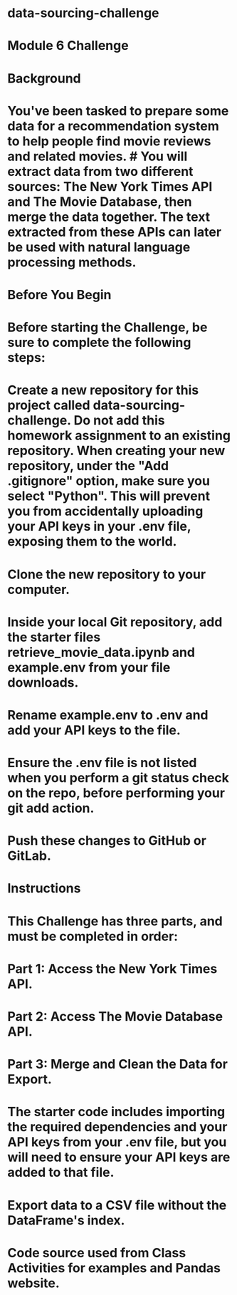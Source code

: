 # data-sourcing-challenge
# Module 6 Challenge
# Background
# You've been tasked to prepare some data for a recommendation system to help people find movie reviews and related movies. # You will extract data from two different sources: The New York Times API and The Movie Database, then merge the data together. The text extracted from these APIs can later be used with natural language processing methods.
# Before You Begin
# Before starting the Challenge, be sure to complete the following steps:

# Create a new repository for this project called data-sourcing-challenge. Do not add this homework assignment to an existing repository. When creating your new repository, under the "Add .gitignore" option, make sure you select "Python". This will prevent you from accidentally uploading your API keys in your .env file, exposing them to the world.

# Clone the new repository to your computer.

# Inside your local Git repository, add the starter files retrieve_movie_data.ipynb and example.env from your file downloads.

# Rename example.env to .env and add your API keys to the file.

# Ensure the .env file is not listed when you perform a git status check on the repo, before performing your git add action.

# Push these changes to GitHub or GitLab.
# Instructions
# This Challenge has three parts, and must be completed in order:

# Part 1: Access the New York Times API.

# Part 2: Access The Movie Database API.

# Part 3: Merge and Clean the Data for Export.

# The starter code includes importing the required dependencies and your API keys from your .env file, but you will need to ensure your API keys are added to that file.

# Export data to a CSV file without the DataFrame's index.

# Code source used from Class Activities for examples and Pandas website.